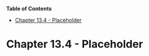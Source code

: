 <!-- START doctoc generated TOC please keep comment here to allow auto update -->
<!-- DON'T EDIT THIS SECTION, INSTEAD RE-RUN doctoc TO UPDATE -->
**Table of Contents**

- [Chapter 13.4 - Placeholder](#chapter-134---placeholder)

<!-- END doctoc generated TOC please keep comment here to allow auto update -->

# Chapter 13.4 - Placeholder
